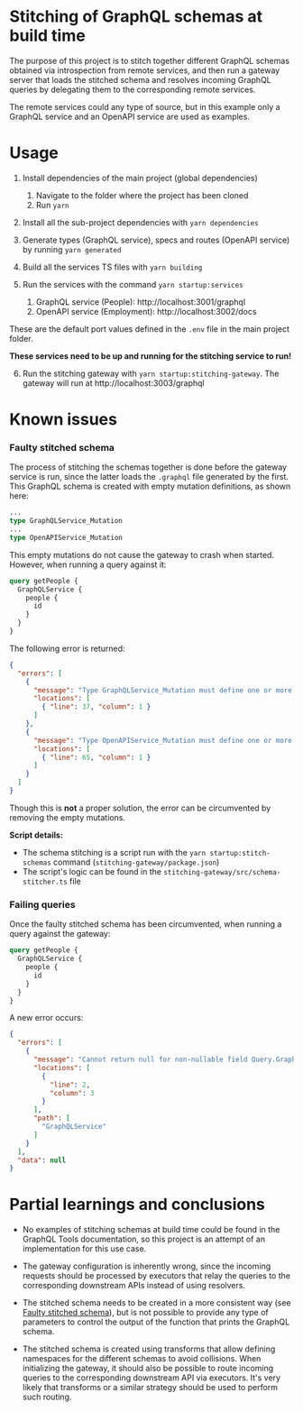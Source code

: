 
# Stitching of GraphQL schemas at build time

The purpose of this project is to stitch together different GraphQL schemas obtained via introspection from remote services, and then run a gateway server that loads the stitched schema and resolves incoming GraphQL queries by delegating them to the corresponding remote services.

The remote services could any type of source, but in this example only a GraphQL service and an OpenAPI service are used as examples.

# Usage

1. Install dependencies of the main project (global dependencies)
	1. Navigate to the folder where the project has been cloned
	2. Run `yarn`

2. Install all the sub-project dependencies with `yarn dependencies`

3. Generate types (GraphQL service), specs and routes (OpenAPI service) by running `yarn generated`

4. Build all the services TS files with `yarn building`

5. Run the services with the command `yarn startup:services`
	1. GraphQL service (People): http://localhost:3001/graphql
	2. OpenAPI service (Employment): http://localhost:3002/docs

These are the default port values defined in the `.env` file in the main project folder.

**These services need to be up and running for the stitching service to run!**

6. Run the stitching gateway with `yarn startup:stitching-gateway`. The gateway will run at http://localhost:3003/graphql

# Known issues

### Faulty stitched schema

The process of stitching the schemas together is done before the gateway service is run, since the latter loads the `.graphql` file generated by the first. This GraphQL schema is created with empty mutation definitions, as shown here:

```graphql
...
type GraphQLService_Mutation
...
type OpenAPIService_Mutation
```

This empty mutations do not cause the gateway to crash when started. However, when running a query against it:

```graphql
query getPeople {
  GraphQLService {
    people {
      id
    }
  }
}
```

The following error is returned:

```json
{
  "errors": [
    {
      "message": "Type GraphQLService_Mutation must define one or more fields.",
      "locations": [
        { "line": 37, "column": 1 }
      ]
    },
    {
      "message": "Type OpenAPIService_Mutation must define one or more fields.",
      "locations": [
        { "line": 65, "column": 1 }
      ]
    }
  ]
}
```

Though this is **not** a proper solution, the error can be circumvented by removing the empty mutations.

**Script details:**

- The schema stitching is a script run with the `yarn startup:stitch-schemas` command  (`stitching-gateway/package.json`)
- The script's logic can be found in the `stitching-gateway/src/schema-stitcher.ts` file

### Failing queries

Once the faulty stitched schema has been circumvented, when running a query against the gateway:

```graphql
query getPeople {
  GraphQLService {
    people {
      id
    }
  }
}
```

A new error occurs:

```json
{
  "errors": [
    {
      "message": "Cannot return null for non-nullable field Query.GraphQLService.",
      "locations": [
        {
          "line": 2,
          "column": 3
        }
      ],
      "path": [
        "GraphQLService"
      ]
    }
  ],
  "data": null
}
````

# Partial learnings and conclusions

- No examples of stitching schemas at build time could be found in the GraphQL Tools documentation, so this project is an attempt of an implementation for this use case.

- The gateway configuration is inherently wrong, since the incoming requests should be processed by executors that relay the queries to the corresponding downstream APIs instead of using resolvers.

- The stitched schema needs to be created in a more consistent way (see [Faulty stitched schema](#faulty-stitched-schema])), but is not possible to provide any type of parameters to control the output of the function that prints the GraphQL schema.

- The stitched schema is created using transforms that allow defining namespaces for the different schemas to avoid collisions. When initializing the gateway, it should also be possible to route incoming queries to the corresponding downstream API via executors. It's very likely that transforms or a similar strategy should be used to perform such routing.

